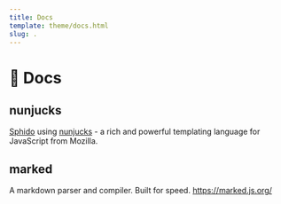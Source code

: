 ```yaml
---
title: Docs
template: theme/docs.html
slug: .
---
```

 
# 🚀 Docs

## nunjucks
 
[Sphido](https://sphido.org) using [nunjucks](https://mozilla.github.io/nunjucks/) - a rich and powerful templating language for JavaScript from Mozilla.
  
## marked

A markdown parser and compiler. Built for speed. https://marked.js.org/

